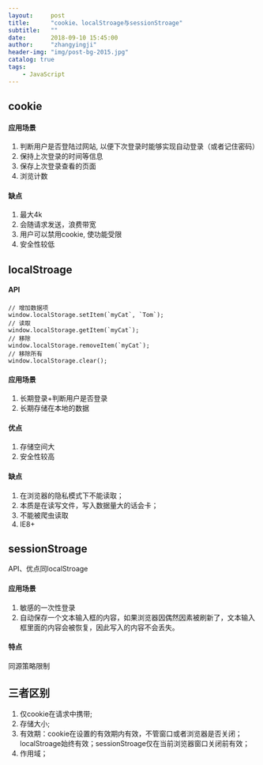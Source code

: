 ```yaml
---
layout:     post
title:      "cookie、localStroage与sessionStroage"
subtitle:   ""
date:       2018-09-10 15:45:00
author:     "zhangyingji"
header-img: "img/post-bg-2015.jpg"
catalog: true
tags:
    - JavaScript
---
```


## cookie

#### 应用场景

1. 判断用户是否登陆过网站, 以便下次登录时能够实现自动登录（或者记住密码）
2. 保持上次登录的时间等信息
3. 保存上次登录查看的页面
4. 浏览计数

#### 缺点

1. 最大4k
2. 会随请求发送，浪费带宽
3. 用户可以禁用cookie, 使功能受限
4. 安全性较低

## localStroage

#### API

```
// 增加数据项
window.localStorage.setItem(`myCat`, `Tom`);
// 读取
window.localStorage.getItem(`myCat`);
// 移除
window.localStorage.removeItem(`myCat`);
// 移除所有
window.localStorage.clear();
```

#### 应用场景

1. 长期登录+判断用户是否登录
2. 长期存储在本地的数据

#### 优点

1. 存储空间大
2. 安全性较高

#### 缺点

1. 在浏览器的隐私模式下不能读取；
2. 本质是在读写文件，写入数据量大的话会卡；
3. 不能被爬虫读取
4. IE8+

## sessionStroage

API、优点同localStroage

#### 应用场景

1. 敏感的一次性登录
2. 自动保存一个文本输入框的内容，如果浏览器因偶然因素被刷新了，文本输入框里面的内容会被恢复，因此写入的内容不会丢失。

#### 特点

同源策略限制


## 三者区别

1. 仅cookie在请求中携带;
2. 存储大小;
3. 有效期：cookie在设置的有效期内有效，不管窗口或者浏览器是否关闭；localStroage始终有效；sessionStroage仅在当前浏览器窗口关闭前有效；
4. 作用域；